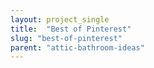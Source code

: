 ```yaml
---
layout: project_single
title:  "Best of Pinterest"
slug: "best-of-pinterest"
parent: "attic-bathroom-ideas"
---
```

 